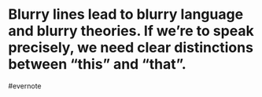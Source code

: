 # Blurry lines lead to blurry language and blurry theories. If we’re to speak precisely, we need clear distinctions between “this” and “that”.

\#evernote

